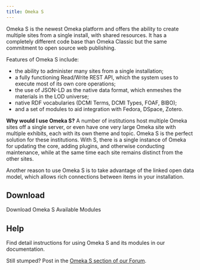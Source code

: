 ```yaml
---
title: Omeka S
---
```


Omeka S is the newest Omeka platform and offers the ability to create multiple sites from a single install, with shared resources. It has a completely different code base than Omeka Classic but the same commitment to open source web publishing. 

Features of Omeka S include:
- the ability to administer many sites from a single installation;
- a fully functioning Read/Write REST API, which the system uses to execute most of its own core operations;
- the use of JSON-LD as the native data format, which enmeshes the materials in the LOD universe;
- native RDF vocabularies (DCMI Terms, DCMI Types, FOAF, BIBO);
- and a set of modules to aid integration with Fedora, DSpace, Zotero. 

**Why would I use Omeka S?**
A number of institutions host multiple Omeka sites off a single server, or even have one very large Omeka site with multiple exhibits, each with its own theme and topic. Omeka S is the perfect solution for these institutions. With S, there is a single instance of Omeka for updating the core, adding plugins, and otherwise conducting maintenance, while at the same time each site remains distinct from the other sites. 

Another reason to use Omeka S is to take advantage of the linked open data model, which allows rich connections between items in your installation. 

## Download
Download Omeka S
Available Modules

## Help
Find detail instructions for using Omeka S and its modules in our documentation.

Still stumped? Post in the [Omeka S section of our Forum](https://forum.omeka.org/c/omeka-s).
